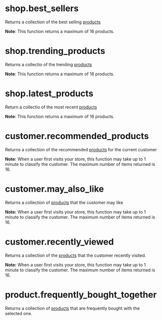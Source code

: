 # shop.best_sellers

Returns a collection of the best selling [products](liquid/product.md)

**Note**: This function returns a maximum of 16 products.

# shop.trending_products

Returns a collectio of the trending [products](liquid/product.md)

**Note**: This function returns a maximum of 16 products.

# shop.latest_products

Return a collectio of the most recent [products](liquid/product.md)

**Note**: This function returns a maximum of 16 products.

# customer.recommended_products

Returns a collection of the recommended [products](liquid/product.md) for the current customer

**Note:** When a user first visits your store, this function may take up to 1 minute to classify the customer. The maximum number of items returned is 16.

# customer.may_also_like

Returns a collection of [products](liquid/product.md) that the customer may like

**Note:** When a user first visits your store, this function may take up to 1 minute to classify the customer. The maximum number of items returned is 16.

# customer.recently_viewed

Returns a collection of the [products](liquid/product.md) that the customer recently visited.

**Note:** When a user first visits your store, this function may take up to 1 minute to classify the customer. The maximum number of items returned is 16.

# product.frequently_bought_together

Returns a collection of [products](liquid/product.md) that are frequently bought with the selected one.
